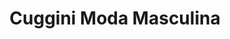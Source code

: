 ---
title: "Cuggini Moda Masculina"
url: /ciudad-autonoma-de-buenos-aires/cuggini-moda-masculina/
shop: Kleidung
---